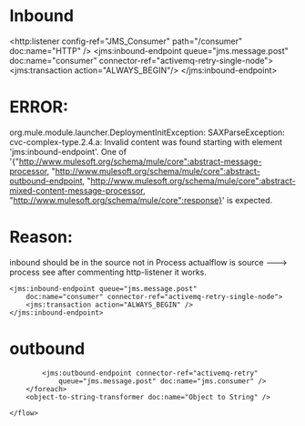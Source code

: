 Inbound 
=======
<flow name="jms.single.consumer.single.node.trigger"
		processingStrategy="synchronous">
 		<http:listener config-ref="JMS_Consumer" path="/consumer" 		doc:name="HTTP" /> 
		<jms:inbound-endpoint queue="jms.message.post"
			doc:name="consumer" connector-ref="activemq-retry-single-node">
           <jms:transaction action="ALWAYS_BEGIN"/>
		</jms:inbound-endpoint>
</flow>

ERROR:
======
org.mule.module.launcher.DeploymentInitException: SAXParseException: cvc-complex-type.2.4.a: Invalid
content was found starting with element 'jms:inbound-endpoint'.
One of '{"http://www.mulesoft.org/schema/mule/core":abstract-message-processor, 
"http://www.mulesoft.org/schema/mule/core":abstract-outbound-endpoint, 
"http://www.mulesoft.org/schema/mule/core":abstract-mixed-content-message-processor, 
"http://www.mulesoft.org/schema/mule/core":response}' is expected.

Reason:
======
inbound should be in the source not in 	Process
actualflow is source ---> process
see after commenting http-listener it works.

<flow name="jms.single.consumer.single.node.trigger"
	processingStrategy="synchronous">
<!-- 	<http:listener config-ref="JMS_Consumer" path="/consumer" -->
<!-- 		doc:name="HTTP" /> -->
	<jms:inbound-endpoint queue="jms.message.post"
		doc:name="consumer" connector-ref="activemq-retry-single-node">
		<jms:transaction action="ALWAYS_BEGIN" />
	</jms:inbound-endpoint>
</flow>

		
		

outbound
========

<flow name="jms.trigger">
        <http:listener config-ref="JMS_Sender" path="/sender" doc:name="HTTP"/>
	
			<jms:outbound-endpoint connector-ref="activemq-retry"
				queue="jms.message.post" doc:name="jms.consumer" />
		</foreach>
		<object-to-string-transformer doc:name="Object to String" />

	</flow>
